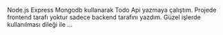 Node.js Express Mongodb kullanarak Todo Api yazmaya çalıştım. Projede frontend tarafı yoktur sadece backend tarafını yazdım. Güzel işlerde kullanılması dileği ile ... 
